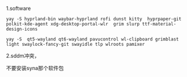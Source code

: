 1.software

```
yay -S hyprland-bin waybar-hyprland rofi dunst kitty  hyprpaper-git polkit-kde-agent xdg-desktop-portal-wlr  grim slurp ttf-material-design-icons

```

```
yay -S  qt5-wayland qt6-wayland pavucontrol wl-clipboard grimblast light swaylock-fancy-git swayidle tlp wlroots pamixer

```



2.sddm冲突，

不要安装syna那个软件包

